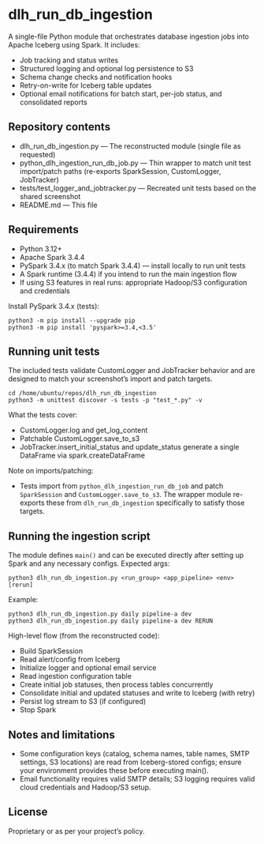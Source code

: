 # dlh_run_db_ingestion

A single-file Python module that orchestrates database ingestion jobs into Apache Iceberg using Spark. It includes:
- Job tracking and status writes
- Structured logging and optional log persistence to S3
- Schema change checks and notification hooks
- Retry-on-write for Iceberg table updates
- Optional email notifications for batch start, per-job status, and consolidated reports

## Repository contents

- dlh_run_db_ingestion.py — The reconstructed module (single file as requested)
- python_dlh_ingestion_run_db_job.py — Thin wrapper to match unit test import/patch paths (re-exports SparkSession, CustomLogger, JobTracker)
- tests/test_logger_and_jobtracker.py — Recreated unit tests based on the shared screenshot
- README.md — This file

## Requirements

- Python 3.12+
- Apache Spark 3.4.4
- PySpark 3.4.x (to match Spark 3.4.4) — install locally to run unit tests
- A Spark runtime (3.4.4) if you intend to run the main ingestion flow
- If using S3 features in real runs: appropriate Hadoop/S3 configuration and credentials

Install PySpark 3.4.x (tests):
```
python3 -m pip install --upgrade pip
python3 -m pip install 'pyspark>=3.4,<3.5'
```

## Running unit tests

The included tests validate CustomLogger and JobTracker behavior and are designed to match your screenshot’s import and patch targets.

```
cd /home/ubuntu/repos/dlh_run_db_ingestion
python3 -m unittest discover -s tests -p "test_*.py" -v
```

What the tests cover:
- CustomLogger.log and get_log_content
- Patchable CustomLogger.save_to_s3
- JobTracker.insert_initial_status and update_status generate a single DataFrame via spark.createDataFrame

Note on imports/patching:
- Tests import from `python_dlh_ingestion_run_db_job` and patch `SparkSession` and `CustomLogger.save_to_s3`. The wrapper module re-exports these from `dlh_run_db_ingestion` specifically to satisfy those targets.

## Running the ingestion script

The module defines `main()` and can be executed directly after setting up Spark and any necessary configs. Expected args:

```
python3 dlh_run_db_ingestion.py <run_group> <app_pipeline> <env> [rerun]
```

Example:
```
python3 dlh_run_db_ingestion.py daily pipeline-a dev
python3 dlh_run_db_ingestion.py daily pipeline-a dev RERUN
```

High-level flow (from the reconstructed code):
- Build SparkSession
- Read alert/config from Iceberg
- Initialize logger and optional email service
- Read ingestion configuration table
- Create initial job statuses, then process tables concurrently
- Consolidate initial and updated statuses and write to Iceberg (with retry)
- Persist log stream to S3 (if configured)
- Stop Spark

## Notes and limitations

- Some configuration keys (catalog, schema names, table names, SMTP settings, S3 locations) are read from Iceberg-stored configs; ensure your environment provides these before executing main().
- Email functionality requires valid SMTP details; S3 logging requires valid cloud credentials and Hadoop/S3 setup.

## License

Proprietary or as per your project’s policy. 
